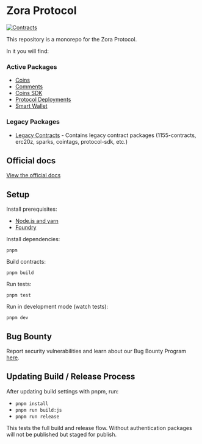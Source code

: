# Zora Protocol

[![Contracts](https://github.com/ourzora/zora-protocol/actions/workflows/contracts.yml/badge.svg)](https://github.com/ourzora/zora-protocol/actions/workflows/contracts.yml)

This repository is a monorepo for the Zora Protocol.

In it you will find:

### Active Packages
- [Coins](./packages/coins)
- [Comments](./packages/comments)
- [Coins SDK](./packages/coins-sdk)
- [Protocol Deployments](./packages/protocol-deployments)
- [Smart Wallet](./packages/smart-wallet)

### Legacy Packages
- [Legacy Contracts](./legacy) - Contains legacy contract packages (1155-contracts, erc20z, sparks, cointags, protocol-sdk, etc.)

## Official docs

[View the official docs](https://docs.zora.co/docs/smart-contracts/creator-tools/intro)

## Setup

Install prerequisites:

- [Node.js and yarn](https://classic.yarnpkg.com/lang/en/docs/install/#mac-stable)
- [Foundry](https://book.getfoundry.sh/getting-started/installation)

Install dependencies:

    pnpm

Build contracts:

    pnpm build

Run tests:

    pnpm test

Run in development mode (watch tests):

    pnpm dev

## Bug Bounty

Report security vulnerabilities and learn about our Bug Bounty Program [here](https://docs.zora.co/bug-bounty/bug-bounty-program).

## Updating Build / Release Process

After updating build settings with pnpm, run:

- `pnpm install`
- `pnpm run build:js`
- `pnpm run release`

This tests the full build and release flow.
Without authentication packages will not be published but staged for publish.
